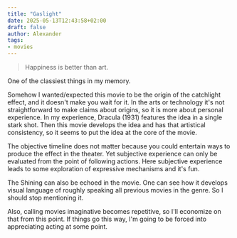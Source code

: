 ```yaml
---
title: "Gaslight"
date: 2025-05-13T12:43:58+02:00
draft: false
author: Alexander
tags:
- movies
---
```


> Happiness is better than art.

One of the classiest things in my memory.

Somehow I wanted/expected this movie to be the origin of the catchlight effect, and it doesn't make you wait for it.
In the arts or technology it's not straightforward to make claims about origins, so it is more about personal experience.
In my experience, Dracula (1931) features the idea in a single stark shot.
Then this movie develops the idea and has that artistical consistency, so it seems to put the idea at the core of the movie.

The objective timeline does not matter because you could entertain ways to produce the effect in the theater.
Yet subjective experience can only be evaluated from the point of following actions.
Here subjective experience leads to some exploration of expressive mechanisms and it's fun.

The Shining can also be echoed in the movie.
One can see how it develops visual language of roughly speaking all previous movies in the genre.
So I should stop mentioning it.

Also, calling movies imaginative becomes repetitive, so I'll economize on that from this point.
If things go this way, I'm going to be forced into appreciating acting at some point.
